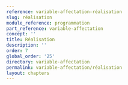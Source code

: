```yaml
---
reference: variable-affectation-réalisation
slug: réalisation
module_reference: programmation
part_reference: variable-affectation
concept: ''
title: Réalisation
description: ''
order: 7
global_order: '25'
directory: variable-affectation
permalink: variable-affectation/réalisation
layout: chapters
---
```

